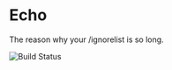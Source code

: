 # Echo
The reason why your /ignorelist is so long.

![Build Status](https://img.shields.io/static/v1?label=build&message=pending&color=yellow&style=flat-square)
